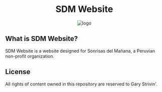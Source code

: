 <h1 align="center">SDM Website</h1>

<p align="center">
  <img alt="logo" src="https://user-images.githubusercontent.com/46727048/166130567-3a81ec7a-540c-4815-8d52-ea3ba38acc02.png" />
</p>

## What is SDM Website?
SDM Website is a website designed for Sonrisas del Mañana, a Peruvian non-profit organization.

## License
All rights of content owned in this repository are reserved to Gary Strivin'.
